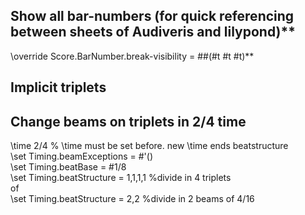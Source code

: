 ## Show all bar-numbers (for quick referencing between sheets of Audiveris and lilypond)**
\override Score.BarNumber.break-visibility = ##(#t #t #t)**

## Implicit triplets

## Change beams on triplets in 2/4 time
\time 2/4 % \time must be set before. new \time ends beatstructure  
\set Timing.beamExceptions = #'()  
\set Timing.beatBase = #1/8  
\set Timing.beatStructure = 1,1,1,1 %divide in 4 triplets   
of  
\set Timing.beatStructure = 2,2 %divide in 2 beams of 4/16  
